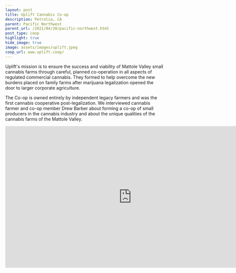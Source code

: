```yaml
---
layout: post
title: Uplift Cannabis Co-op
description: Petrolia, CA
parent: Pacific Northwest
parent_url: /2021/04/20/pacific-northwest.html
post_type: coop
highlight: true
hide_image: true
image: assets/images/uplift.jpeg
coop_url: www.uplift.coop/
---
```


Uplift's mission is to ensure the success and viability of Mattole Valley small cannabis farms through careful, planned co-operation in all aspects of regulated commercial cannabis. They formed to help overcome the new burdens placed on family farms after marijuana legalization opened the door to larger corporate agriculture.

The Co-op is owned entirely by independent legacy farmers and was the first cannabis cooperative post-legalization.  We interviewed cannabis farmer and co-op member Drew Barber about forming a co-op of small producers in the cannabis industry and about the unique qualities of the cannabis farms of the Mattole Valley.

<div class="iframe-wrapper">
<iframe width="800" height="450" src="https://www.youtube.com/embed/QjmAkPHDJUw" title="YouTube video player" frameborder="0" allow="accelerometer; autoplay; clipboard-write; encrypted-media; gyroscope; picture-in-picture" allowfullscreen></iframe>
</div>